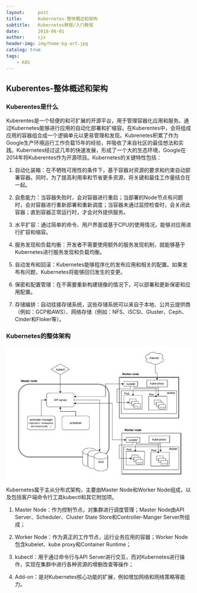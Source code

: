 ```yaml
---
layout:     post
title:      Kubernetes-整体概述和架构
subtitle:   Kubernetes教程/入门教程
date:       2018-06-01
author:     cjx
header-img: img/home-bg-art.jpg
catalog: true
tags:
    - K8S
---
```


## Kuberentes-整体概述和架构

### Kuberentes是什么

Kuberentes是一个轻便的和可扩展的开源平台，用于管理容器化应用和服务。通过Kubernetes能够进行应用的自动化部署和扩缩容。在Kuberentes中，会将组成应用的容器组合成一个逻辑单元以更易管理和发现。Kubrenetes积累了作为Google生产环境运行工作负载15年的经验，并吸收了来自社区的最佳想法和实践。Kubernetes经过这几年的快速发展，形成了一个大的生态环境，Google在2014年将Kuberentes作为开源项目。Kubernetes的关键特性包括：

1. 自动化装箱：在不牺牲可用性的条件下，基于容器对资源的要求和约束自动部署容器。同时，为了提高利用率和节省更多资源，将关键和最佳工作量结合在一起。

2. 自愈能力：当容器失败时，会对容器进行重启；当部署的Node节点有问题时，会对容器进行重新部署和重新调度；当容器未通过监控检查时，会关闭此容器；直到容器正常运行时，才会对外提供服务。

3. 水平扩容：通过简单的命令、用户界面或基于CPU的使用情况，能够对应用进行扩容和缩容。

4. 服务发现和负载均衡：开发者不需要使用额外的服务发现机制，就能够基于Kubernetes进行服务发现和负载均衡。

5. 自动发布和回滚：Kubernetes能够程序化的发布应用和相关的配置。如果发布有问题，Kubernetes将能够回归发生的变更。

6. 保密和配置管理：在不需要重新构建镜像的情况下，可以部署和更新保密和应用配置。

7. 存储编排：自动挂接存储系统，这些存储系统可以来自于本地、公共云提供商（例如：GCP和AWS）、网络存储（例如：NFS、iSCSI、Gluster、Ceph、Cinder和Floker等）。

### Kubernetes的整体架构

![](/img/kubernetes架构.png)

Kubernetes属于主从分布式架构，主要由Master Node和Worker Node组成，以及包括客户端命令行工具kubectl和其它附加项。

1. Master Node：作为控制节点，对集群进行调度管理；Master Node由API Server、Scheduler、Cluster State Store和Controller-Manger Server所组成；

2. Worker Node：作为真正的工作节点，运行业务应用的容器；Worker Node包含kubelet、kube proxy和Container Runtime；

3. kubectl：用于通过命令行与API Server进行交互，而对Kubernetes进行操作，实现在集群中进行各种资源的增删改查等操作；

4. Add-on：是对Kubernetes核心功能的扩展，例如增加网络和网络策略等能力。

